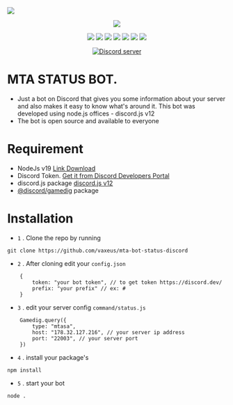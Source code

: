 <img src="https://cdn.discordapp.com/attachments/736431978227826688/892157736819765278/ShopifyInfo.png">

<p align="center"><img src="https://media.discordapp.net/attachments/949047428387074048/979719107379331082/unknown.png"></p>
<p align="center"><img src="https://img.shields.io/npm/v/discord-dashboard"> <img src="https://img.shields.io/github/repo-size/breftejk/Discord.js-Web-Dashboard"> <img src="https://img.shields.io/badge/License-CC%20BY--NC--SA%204.0-green.svg"> <img src="https://img.shields.io/github/contributors/breftejk/Discord.js-Web-Dashboard?color=green"> <img src="https://img.shields.io/badge/node.js-16.6.0+-blue"> <img src="https://img.shields.io/github/package-json/dependency-version/breftejk/Discord.js-Web-Dashboard/discord.js"> <img src="https://img.shields.io/github/package-json/dependency-version/breftejk/Discord.js-Web-Dashboard/express"> </p>
<p align="center"><a href="https://discord.gg/EfVn2uW23j"> <img src="https://discordapp.com/api/guilds/803034737261936670/widget.png" alt="Discord server"/></a></p>

# MTA STATUS BOT.

- Just a bot on Discord that gives you some information about your server and also makes it easy to know what's around it. This bot was developed using node.js offices - discord.js v12
- The bot is open source and available to everyone

# Requirement

- NodeJs v19 [Link Download](https://nodejs.org/en/)
- Discord Token. [Get it from Discord Developers Portal](https://discord.dev/)
- discord.js package [discord.js v12](https://discord.js.org/#/)
- [@discord/gamedig](https://www.npmjs.com/package/gamedig) package

# Installation

- `1` . Clone the repo by running
```
git clone https://github.com/vaxeus/mta-bot-status-discord
```
- `2` . After cloning edit your `config.json`
```
    {
        token: "your bot token", // to get token https://discord.dev/
        prefix: "your prefix" // ex: #
    }
```
- `3` . edit your server config `command/status.js`
```
    Gamedig.query({
        type: "mtasa", 
        host: "178.32.127.216", // your server ip address
        port: "22003", // your server port
    })
```
- `4` . install your package's
```
npm install
```
- `5` . start your bot
```
node .
```
